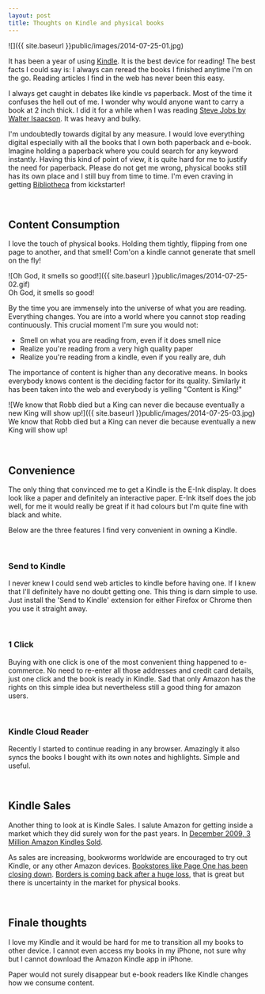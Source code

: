 ```yaml
---
layout: post
title: Thoughts on Kindle and physical books
---
```


![]({{ site.baseurl }}public/images/2014-07-25-01.jpg)

It has been a year of using [Kindle](http://www.amazon.com/gp/product/B007HCCNJU/ref=as_li_tl?ie=UTF8&camp=1789&creative=9325&creativeASIN=B007HCCNJU&linkCode=as2&tag=monnoval-20&linkId=2VRWLZZ3CMMA5TBV). It is the best device for reading! The best facts I could say is: I always can reread the books I finished anytime I'm on the go. Reading articles I find in the web has never been this easy.

<!--more-->

I always get caught in debates like kindle vs paperback. Most of the time it confuses the hell out of me. I wonder why would anyone want to carry a book at 2 inch thick. I did it for a while when I was reading [Steve Jobs by Walter Isaacson](http://www.amazon.com/gp/product/1451648537/ref=as_li_tl?ie=UTF8&camp=1789&creative=9325&creativeASIN=1451648537&linkCode=as2&tag=monnoval-20&linkId=KZN7GHMM2TUKS3UI). It was heavy and bulky.

I'm undoubtedly towards digital by any measure. I would love everything digital especially with all the books that I own both paperback and e-book. Imagine holding a paperback where you could search for any keyword instantly. Having this kind of point of view, it is quite hard for me to justify the need for paperback. Please do not get me wrong, physical books still has its own place and I still buy from time to time. I'm even craving in getting [Bibliotheca](https://www.kickstarter.com/projects/530877925/bibliotheca) from kickstarter!

<br/>

## Content Consumption

I love the touch of physical books. Holding them tightly, flipping from one page to another, and that smell! Com'on a kindle cannot generate that smell on the fly!

![Oh God, it smells so good!]({{ site.baseurl }}public/images/2014-07-25-02.gif)  
Oh God, it smells so good!

By the time you are immensely into the universe of what you are reading. Everything changes. You are into a world where you cannot stop reading continuously. This crucial moment I'm sure you would not:

- Smell on what you are reading from, even if it does smell nice
- Realize you're reading from a very high quality paper
- Realize you're reading from a kindle, even if you really are, duh

The importance of content is higher than any decorative means. In books everybody knows content is the deciding factor for its quality. Similarly it has been taken into the web and everybody is yelling "Content is King!"

![We know that Robb died but a King can never die because eventually a new King will show up!]({{ site.baseurl }}public/images/2014-07-25-03.jpg)  
We know that Robb died but a King can never die because eventually a new King will show up!

<br/>

## Convenience

The only thing that convinced me to get a Kindle is the E-Ink display. It does look like a paper and definitely an interactive paper. E-Ink itself does the job well, for me it would really be great if it had colours but I'm quite fine with black and white.

Below are the three features I find very convenient in owning a Kindle.

<br/>

### Send to Kindle

I never knew I could send web articles to kindle before having one. If I knew that I'll definitely have no doubt getting one. This thing is darn simple to use. Just install the 'Send to Kindle' extension for either Firefox or Chrome then you use it straight away.

<br/>

### 1 Click

Buying with one click is one of the most convenient thing happened to e-commerce. No need to re-enter all those addresses and credit card details, just one click and the book is ready in Kindle. Sad that only Amazon has the rights on this simple idea but nevertheless still a good thing for amazon users.

<br/>

### Kindle Cloud Reader

Recently I started to continue reading in any browser. Amazingly it also syncs the books I bought with its own notes and highlights. Simple and useful.

<br/>

## Kindle Sales

Another thing to look at is Kindle Sales. I salute Amazon for getting inside a market which they did surely won for the past years. In [December 2009, 3 Million Amazon Kindles Sold](http://techcrunch.com/2010/01/29/3-million-amazon-kindles-sold-apparently/).

As sales are increasing, bookworms worldwide are encouraged to try out Kindle, or any other Amazon devices. [Bookstores like Page One has been closing down](https://sg.news.yahoo.com/end-of-chapter-for-page-one-bookstore.html). [Borders is coming back after a huge loss](http://www.todayonline.com/business/borders-bookstore-coming-back-singapore), that is great but there is uncertainty in the market for physical books.

<br/>

## Finale thoughts

I love my Kindle and it would be hard for me to transition all my books to other device. I cannot even access my books in my iPhone, not sure why but I cannot download the Amazon Kindle app in iPhone.

Paper would not surely disappear but e-book readers like Kindle changes how we consume content.
